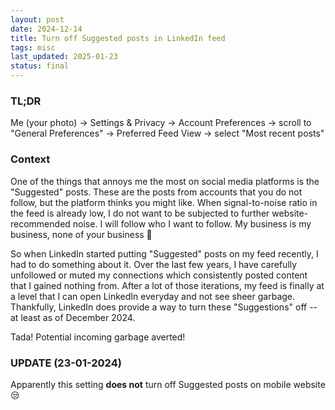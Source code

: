 ```yaml
---
layout: post
date: 2024-12-14
title: Turn off Suggested posts in LinkedIn feed
tags: misc
last_updated: 2025-01-23
status: final
---
```


### TL;DR

Me (your photo) -> Settings & Privacy -> Account Preferences -> scroll to "General Preferences" -> Preferred Feed View -> select "Most recent posts"


### Context

One of the things that annoys me the most on social media platforms is the "Suggested" posts. These are the posts from accounts that you do not follow, but the platform thinks you might like. When signal-to-noise ratio in the feed is already low, I do not want to be subjected to further website-recommended noise. I will follow who I want to follow. My business is my business, none of your business 😤

So when LinkedIn started putting "Suggested" posts on my feed recently, I had to do something about it. Over the last few years, I have carefully unfollowed or muted my connections which consistently posted content that I gained nothing from. After a lot of those iterations, my feed is finally at a level that I can open LinkedIn everyday and not see sheer garbage. Thankfully, LinkedIn does provide a way to turn these "Suggestions" off -- at least as of December 2024.

Tada! Potential incoming garbage averted!

### UPDATE (23-01-2024)

Apparently this setting **does not** turn off Suggested posts on mobile website 😒